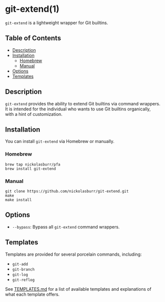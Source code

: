 # git-extend(1)

`git-extend` is a lightweight wrapper for Git builtins.

## Table of Contents

- [Description](#description)
- [Installation](#installation)
  + [Homebrew](#homebrew)
  + [Manual](#manual)
- [Options](#options)
- [Templates](#templates)

## Description

`git-extend` provides the ability to extend Git builtins via command wrappers. It is intended for the individual who wants to use Git builtins organically, with a hint of customization.

## Installation

You can install `git-extend` via Homebrew or manually.

### Homebrew

```
brew tap nickolasburr/pfa
brew install git-extend
```

### Manual

```
git clone https://github.com/nickolasburr/git-extend.git
make
make install
```

## Options

+ `--bypass`: Bypass all `git-extend` command wrappers.

## Templates

Templates are provided for several porcelain commands, including:

+ `git-add`
+ `git-branch`
+ `git-log`
+ `git-reflog`

See [TEMPLATES.md](https://github.com/nickolasburr/git-extend/blob/master/TEMPLATES.md) for a list of available templates and explanations of what each template offers.
